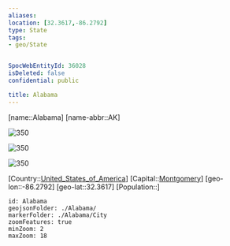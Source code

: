 ```yaml
---
aliases: 
location: [32.3617,-86.2792]
type: State
tags:
- geo/State


SpocWebEntityId: 36028
isDeleted: false
confidential: public

title: Alabama
---
```

[name::Alabama]
[name-abbr::AK]

![350](geo/Continent/North-America/United_States_of_America/Alabama/Coat_of_arms_of_Alabama.svg)

![350](geo/Continent/North-America/United_States_of_America/Alabama/Seal_of_Alabama.svg)

![350](geo/Continent/North-America/United_States_of_America/Alabama/Flag_of_Alabama.svg)

[Country::[United_States_of_America](geo/Continent/North-America/United_States_of_America.md)]
[Capital::[Montgomery](geo/Continent/North-America/United_States_of_America/Alabama/City/Montgomery.md)]
[geo-lon::-86.2792]
[geo-lat::32.3617]
[Population::]



```leaflet
id: Alabama
geojsonFolder: ./Alabama/
markerFolder: ./Alabama/City
zoomFeatures: true 
minZoom: 2 
maxZoom: 18
```


